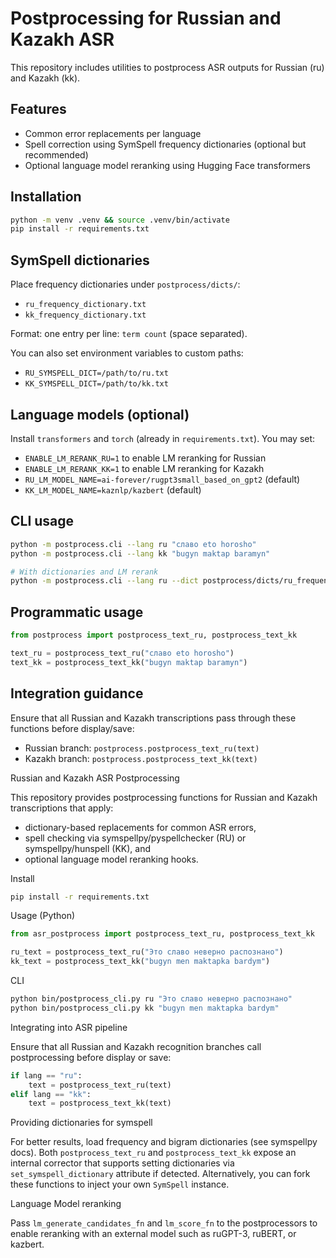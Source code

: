Postprocessing for Russian and Kazakh ASR
=========================================

This repository includes utilities to postprocess ASR outputs for Russian (ru) and Kazakh (kk).

Features
--------
- Common error replacements per language
- Spell correction using SymSpell frequency dictionaries (optional but recommended)
- Optional language model reranking using Hugging Face transformers

Installation
------------
```bash
python -m venv .venv && source .venv/bin/activate
pip install -r requirements.txt
```

SymSpell dictionaries
---------------------
Place frequency dictionaries under `postprocess/dicts/`:
- `ru_frequency_dictionary.txt`
- `kk_frequency_dictionary.txt`

Format: one entry per line: `term count` (space separated).

You can also set environment variables to custom paths:
- `RU_SYMSPELL_DICT=/path/to/ru.txt`
- `KK_SYMSPELL_DICT=/path/to/kk.txt`

Language models (optional)
--------------------------
Install `transformers` and `torch` (already in `requirements.txt`). You may set:
- `ENABLE_LM_RERANK_RU=1` to enable LM reranking for Russian
- `ENABLE_LM_RERANK_KK=1` to enable LM reranking for Kazakh
- `RU_LM_MODEL_NAME=ai-forever/rugpt3small_based_on_gpt2` (default)
- `KK_LM_MODEL_NAME=kaznlp/kazbert` (default)

CLI usage
---------
```bash
python -m postprocess.cli --lang ru "славо eto horosho"
python -m postprocess.cli --lang kk "bugyn maktap baramyn"

# With dictionaries and LM rerank
python -m postprocess.cli --lang ru --dict postprocess/dicts/ru_frequency_dictionary.txt --lm --lm-model ai-forever/rugpt3small_based_on_gpt2 "счас я пажалуйста приду"
```

Programmatic usage
------------------
```python
from postprocess import postprocess_text_ru, postprocess_text_kk

text_ru = postprocess_text_ru("славо eto horosho")
text_kk = postprocess_text_kk("bugyn maktap baramyn")
```

Integration guidance
--------------------
Ensure that all Russian and Kazakh transcriptions pass through these functions before display/save:
- Russian branch: `postprocess.postprocess_text_ru(text)`
- Kazakh branch: `postprocess.postprocess_text_kk(text)`

Russian and Kazakh ASR Postprocessing

This repository provides postprocessing functions for Russian and Kazakh transcriptions that apply:
- dictionary-based replacements for common ASR errors,
- spell checking via symspellpy/pyspellchecker (RU) or symspellpy/hunspell (KK), and
- optional language model reranking hooks.

Install

```bash
pip install -r requirements.txt
```

Usage (Python)

```python
from asr_postprocess import postprocess_text_ru, postprocess_text_kk

ru_text = postprocess_text_ru("Это славо неверно распознано")
kk_text = postprocess_text_kk("bugyn men maktapka bardym")
```

CLI

```bash
python bin/postprocess_cli.py ru "Это славо неверно распознано"
python bin/postprocess_cli.py kk "bugyn men maktapka bardym"
```

Integrating into ASR pipeline

Ensure that all Russian and Kazakh recognition branches call postprocessing before display or save:

```python
if lang == "ru":
    text = postprocess_text_ru(text)
elif lang == "kk":
    text = postprocess_text_kk(text)
```

Providing dictionaries for symspell

For better results, load frequency and bigram dictionaries (see symspellpy docs). Both `postprocess_text_ru` and `postprocess_text_kk` expose an internal corrector that supports setting dictionaries via `set_symspell_dictionary` attribute if detected. Alternatively, you can fork these functions to inject your own `SymSpell` instance.

Language Model reranking

Pass `lm_generate_candidates_fn` and `lm_score_fn` to the postprocessors to enable reranking with an external model such as ruGPT-3, ruBERT, or kazbert.


